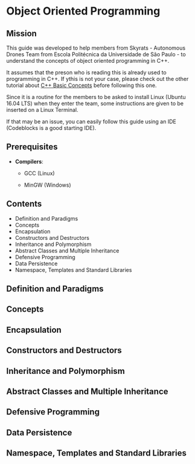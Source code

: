 # Object Oriented Programming

## Mission

This guide was developed to help members from Skyrats - Autonomous Drones Team from Escola Politécnica da Universidade de São Paulo - to understand the concepts of object oriented programming in C++.

It assumes that the preson who is reading this is already used to programming in C++. If ythis is not your case, please check out the other tutorial about <a href="https://github.com/SkyRats/cpp_workshop">C++ Basic Concepts</a> before following this one.

Since it is a routine for the members to be asked to install Linux (Ubuntu 16.04 LTS) when they enter the team, some instructions are given to be inserted on a Linux Terminal.

If that may be an issue, you can easily follow this guide using an IDE (Codeblocks is a good starting IDE).

## Prerequisites

* **Compilers**:

  * GCC (Linux)

  * MinGW (Windows)

## Contents

* Definition and Paradigms
* Concepts
* Encapsulation
* Constructors and Destructors
* Inheritance and Polymorphism
* Abstract Classes and Multiple Inheritance
* Defensive Programming
* Data Persistence
* Namespace, Templates and Standard Libraries

## Definition and Paradigms



## Concepts

## Encapsulation

## Constructors and Destructors

## Inheritance and Polymorphism

## Abstract Classes and Multiple Inheritance

## Defensive Programming

## Data Persistence

## Namespace, Templates and Standard Libraries